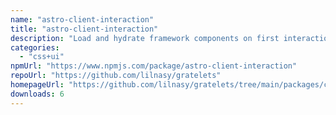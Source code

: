 ```yaml
---
name: "astro-client-interaction"
title: "astro-client-interaction"
description: "Load and hydrate framework components on first interaction by adding a client:interaction directive."
categories:
  - "css+ui"
npmUrl: "https://www.npmjs.com/package/astro-client-interaction"
repoUrl: "https://github.com/lilnasy/gratelets"
homepageUrl: "https://github.com/lilnasy/gratelets/tree/main/packages/client-interaction"
downloads: 6
---
```

